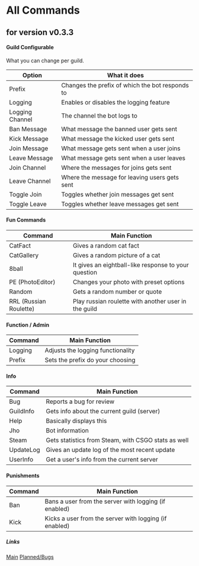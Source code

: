 # All Commands
## for version v0.3.3

#### Guild Configurable
What you can change per guild. <br />

Option | What it does
---|---
Prefix | Changes the prefix of which the bot responds to
Logging | Enables or disables the logging feature
Logging Channel | The channel the bot logs to
Ban Message | What message the banned user gets sent
Kick Message | What message the kicked user gets sent
Join Message | What message gets sent when a user joins
Leave Message | What message gets sent when a user leaves
Join Channel | Where the messages for joins gets sent
Leave Channel | Where the message for leaving users gets sent
Toggle Join | Toggles whether join messages get sent
Toggle Leave | Toggles whether leave messages get sent

#### Fun Commands

Command | Main Function
---|--- 
CatFact | Gives a random cat fact
CatGallery | Gives a random picture of a cat
8ball | It gives an eightball-like response to your question
PE (PhotoEditor) | Changes your photo with preset options
Random | Gets a random number or quote
RRL (Russian Roulette) | Play russian roulette with another user in the guild

#### Function / Admin

Command | Main Function
---|---
Logging | Adjusts the logging functionality
Prefix | Sets the prefix do your choosing

#### Info

Command | Main Function
---|---
Bug | Reports a bug for review
GuildInfo | Gets info about the current guild (server)
Help | Basically displays this
Jho | Bot information
Steam | Gets statistics from Steam, with CSGO stats as well
UpdateLog | Gives an update log of the most recent update
UserInfo | Get a user's info from the current server

#### Punishments

Command | Main Function
---|---
Ban | Bans a user from the server with logging (if enabled)
Kick | Kicks a user from the server with logging (if enabled)

##### Links
[Main](index.md)
[Planned/Bugs](plansandbugs.md)
